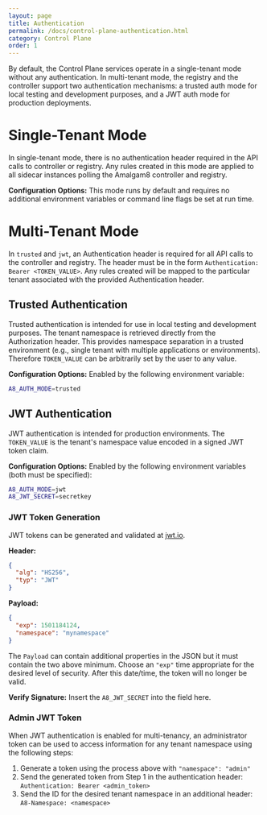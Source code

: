 ```yaml
---
layout: page
title: Authentication
permalink: /docs/control-plane-authentication.html
category: Control Plane
order: 1
---
```


By default, the Control Plane services operate in a single-tenant mode
without any authentication. In multi-tenant mode, the registry and the
controller support two authentication mechanisms: a trusted auth mode for
local testing and development purposes, and a JWT auth mode for production
deployments.

# Single-Tenant Mode

In single-tenant mode, there is no authentication header required in the
API calls to controller or registry.  Any rules created in this mode are applied to
all sidecar instances polling the Amalgam8 controller and registry.

**Configuration Options:** This mode runs by default and requires no
additional environment variables or command line flags be set at run time.

# Multi-Tenant Mode

In `trusted` and `jwt`, an Authentication header is required for all
API calls to the controller and registry.  The header must be in the form
`Authentication: Bearer <TOKEN_VALUE>`.  Any rules created will be mapped
to the particular tenant associated with the provided Authentication header.


## Trusted Authentication

Trusted authentication is intended for use in local testing and development
purposes.  The tenant namespace is retrieved directly from the Authorization
header. This provides namespace separation in a trusted environment (e.g.,
single tenant with multiple applications or environments).  Therefore
`TOKEN_VALUE` can be arbitrarily set by the user to any value.

**Configuration Options:** Enabled by the following environment variable:

```bash
A8_AUTH_MODE=trusted
```

## JWT Authentication

JWT authentication is intended for production environments. The `TOKEN_VALUE`
is the tenant's namespace value encoded in a signed JWT token claim.

**Configuration Options:** Enabled by the following environment variables
(both must be specified):

```bash
A8_AUTH_MODE=jwt
A8_JWT_SECRET=secretkey
```

### JWT Token Generation

JWT tokens can be generated and validated at [jwt.io](https://jwt.io).

**Header:**

```json
{
  "alg": "HS256",
  "typ": "JWT"
}
```

**Payload:**

```json
{
  "exp": 1501184124,
  "namespace": "mynamespace"
}
```

The `Payload` can contain additional properties in the JSON but it must
contain the two above minimum.  Choose an `"exp"` time appropriate for the
desired level of security.  After this date/time, the token will no longer be
valid.

**Verify Signature:** Insert the `A8_JWT_SECRET` into the field here.

### Admin JWT Token

When JWT authentication is enabled for multi-tenancy, an administrator token can
be used to access information for any tenant namespace using the following steps:

1. Generate a token using the process above with `"namespace": "admin"`
2. Send the generated token from Step 1 in the authentication header: `Authentication: Bearer <admin_token>`
3. Send the ID for the desired tenant namespace in an additional header: `A8-Namespace: <namespace>`

